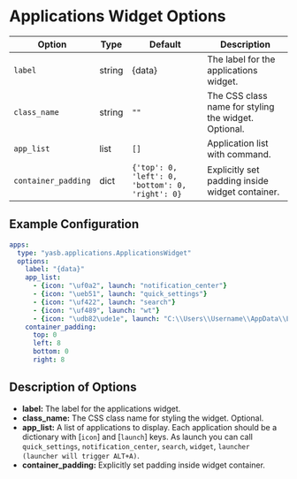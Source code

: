 # Applications Widget Options
| Option     | Type   | Default | Description                                                                 |
|------------|--------|---------|-----------------------------------------------------------------------------|
| `label`   | string | {data}    | The label for the applications widget.                                      |
| `class_name` | string | `""` | The CSS class name for styling the widget. Optional.                        |
| `app_list`  | list   | `[]`| Application list with command. |
| `container_padding`  | dict | `{'top': 0, 'left': 0, 'bottom': 0, 'right': 0}`      | Explicitly set padding inside widget container.

## Example Configuration

```yaml
apps:
  type: "yasb.applications.ApplicationsWidget"
  options:
    label: "{data}"
    app_list:
      - {icon: "\uf0a2", launch: "notification_center"}
      - {icon: "\ueb51", launch: "quick_settings"}
      - {icon: "\uf422", launch: "search"}
      - {icon: "\uf489", launch: "wt"}
      - {icon: "\udb82\ude1e", launch: "C:\\Users\\Username\\AppData\\Local\\Programs\\Microsoft VS Code\\Code.exe"}
    container_padding: 
      top: 0
      left: 8
      bottom: 0
      right: 8
```

## Description of Options
- **label:** The label for the applications widget.
- **class_name:** The CSS class name for styling the widget. Optional.
- **app_list:** A list of applications to display. Each application should be a dictionary with [`icon`] and [`launch`] keys. As launch you can call `quick_settings`, `notification_center`, `search`, `widget`, `launcher (launcher will trigger ALT+A)`.
- **container_padding:** Explicitly set padding inside widget container.